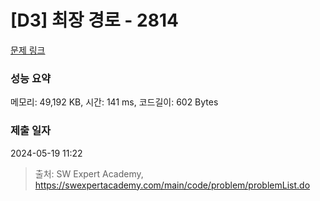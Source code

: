 # [D3] 최장 경로 - 2814 

[문제 링크](https://swexpertacademy.com/main/code/problem/problemDetail.do?contestProbId=AV7GOPPaAeMDFAXB) 

### 성능 요약

메모리: 49,192 KB, 시간: 141 ms, 코드길이: 602 Bytes

### 제출 일자

2024-05-19 11:22



> 출처: SW Expert Academy, https://swexpertacademy.com/main/code/problem/problemList.do